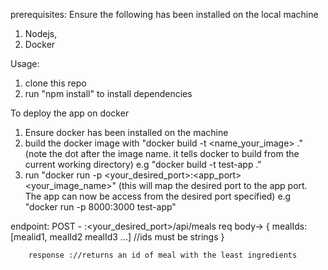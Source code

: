 prerequisites: Ensure the following has been installed on the local machine
1. Nodejs,
2. Docker

Usage:
1. clone this repo
2. run "npm install" to install dependencies

To deploy the app on docker
1. Ensure docker has been installed on the machine
2. build the docker image with "docker build -t <name_your_image> ." (note the dot after the image name. it tells docker to build from the current working directory) e.g "docker build -t test-app ."
3. run "docker run -p <your_desired_port>:<app_port> <your_image_name>" (this will map the desired port to the app port. The app can now be access from the desired port specified) 
e.g "docker run -p 8000:3000 test-app"

endpoint:
POST - <host>:<your_desired_port>/api/meals
        req body-> {
                 mealIds:[mealid1, mealId2 mealId3 ...] //ids must be strings
        }

        response ://returns an id of meal with the least ingredients

